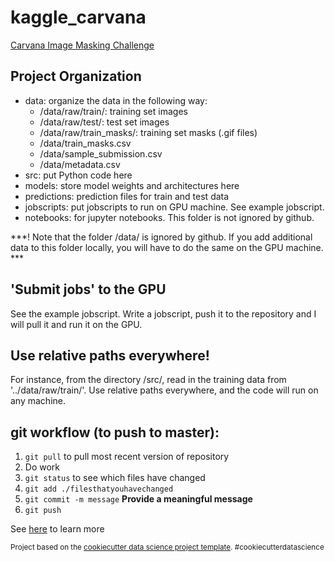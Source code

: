 kaggle_carvana
==============================

[Carvana Image Masking Challenge](https://www.kaggle.com/c/carvana-image-masking-challenge)

Project Organization
------------
- data: organize the data in the following way:
  - /data/raw/train/: training set images
  - /data/raw/test/: test set images
  - /data/raw/train_masks/: training set masks (.gif files)
  - /data/train_masks.csv
  - /data/sample_submission.csv
  - /data/metadata.csv
- src: put Python code here
- models: store model weights and architectures here
- predictions: prediction files for train and test data
- jobscripts: put jobscripts to run on GPU machine. See example jobscript.
- notebooks: for jupyter notebooks. This folder is not ignored by github. 

***! Note that the folder /data/ is ignored by github. If you add additional data to this folder locally, you will have to do the same on the GPU machine. ***


'Submit jobs' to the GPU
------------
See the example jobscript. Write a jobscript, push it to the repository and I will pull it and run it on the GPU.

Use relative paths everywhere!
------------
For instance, from the directory /src/, read in the training data from '../data/raw/train/'. Use relative paths everywhere, and the code will run on any machine.

git workflow (to push to master):
------------
1. ```git pull``` to pull most recent version of repository
2. Do work
3. ```git status``` to see which files have changed
4. ```git add ./filesthatyouhavechanged```
5. ```git commit -m message``` **Provide a meaningful message**
5. ```git push```

See [here](https://git-scm.com/book/en/v2/Getting-Started-About-Version-Control) to learn more

<p><small>Project based on the <a target="_blank" href="https://drivendata.github.io/cookiecutter-data-science/">cookiecutter data science project template</a>. #cookiecutterdatascience</small></p>
